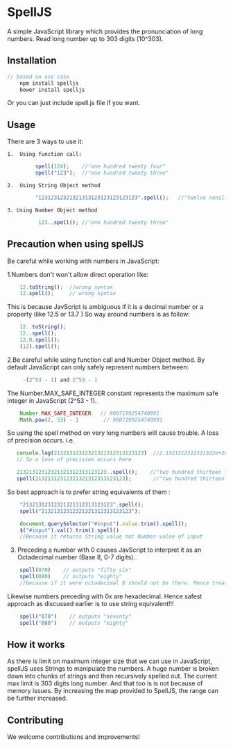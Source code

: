 SpellJS
===========

A simple JavaScript library which provides the pronunciation of long numbers. Read long number up to 303 digits (10^303). 

Installation
------------
```javascript
// based on use case
	npm install spelljs
	bower install spelljs
```

Or you can just include spell.js file if you want.


Usage
-----------------------

There are 3 ways to use it:

	1.  Using function call:
```javascript
		 spell(124);  	//"one hundred twenty four"
		 spell("123");	//"one hundred twenty three"
```

	2.  Using String Object method
```javascript
		 "12312312321321313123123123123123".spell();   //"twelve nonillion  , three hundred twelve octillion  , three hundred twelve septillion  , three hundred twenty one sextillion  , three hundred twenty one quintillion  , three hundred thirteen quadrillion  , one hundred twenty three trillion  , one hundred twenty three billion  , one hundred twenty three million  , one hundred twenty three thousand  , one hundred twenty three"
```

	3. Using Number Object method
```javascript
		  123..spell();	//"one hundred twenty three"
```
Precaution when using spellJS
-----------------------	

Be careful while working with numbers in JavaScript:

1.Numbers don't won't allow direct operation like:
```javascript
	12.toString();  //wrong syntax
	12.spell();     // wrong syntax
```
This is because JavScript is ambiguous if it is a decimal number or a property (like 12.5 or 13.7 )
So way around numbers is as follow:

```javascript
	12..toString();  
	12..spell(); 
	12.0.spell();
	(12).spell();
```

2.Be careful while using function call and Number Object method. By default JavaScript can only safely represent numbers between:

```javascript
	 -(2^53 - 1) and 2^53 - 1
```
The Number.MAX_SAFE_INTEGER constant represents the maximum safe integer in JavaScript (2^53 - 1).

```javascript
	Number.MAX_SAFE_INTEGER   // 9007199254740991
	Math.pow(2, 53) - 1        // 9007199254740991
```

So using the spell method on very long numbers will cause trouble. A loss of precision occurs.  i.e.
 ```javascript
 	console.log(21321312312321321312313123123)  //2.1321312312321322e+28
 	// So a loss of precision occurs here  

	21321312312321321312313123123..spell();    //"two hundred thirteen Tredecillion  , two hundred thirteen duodecillion  , one hundred twenty three undecillion  , one hundred twenty three decillion  , two hundred thirteen nonillion  , two hundred twenty octillion "
	spell(21321312312321321312313123123);		//"two hundred thirteen Tredecillion  , two hundred thirteen duodecillion  , one hundred twenty three undecillion  , one hundred twenty three decillion  , two hundred thirteen nonillion  , two hundred twenty octillion "


```
So best approach is to prefer string equivalents of them :
```javascript
	"21321312312321321312313123123".spell(); 
	spell("21321312312321321312313123123");

	document.querySelector("#input").value.trim().spell();   
	$("#input").val().trim().spell()
	//Because it returns String value not Number value of input
```

3. Preceding a number with 0  causes JavScript to interpret it as an Octadecimal number (Base 8, 0-7 digits).
```javascript
	spell(070)    // outputs "fifty six"
	spell(080)    // outputs "eighty"    
	//because if it were octadecimal 8 should not be there. Hence treated as default i.e. binary
 ```
 
 Likewise numbers preceding with 0x are hexadecimal.
 Hence safest approach as discussed earlier is to use string equivalent!!!
```javascript
	spell("070")    // outputs "seventy"
	spell("080")    // outputs "eighty" 
 ```

How it works
------------

As there is limit on maximum integer size that we can use in JavaScript, spellJS uses Strings to manipulate the numbers. A huge number is broken down into chunks of strings and then recursively spelled out. The current max limit is 303 digits long number. And that too is is not because of memory issues. By increasing the map provided to SpellJS, the range can be further increased.

Contributing
------------

We welcome contributions and improvements! 

